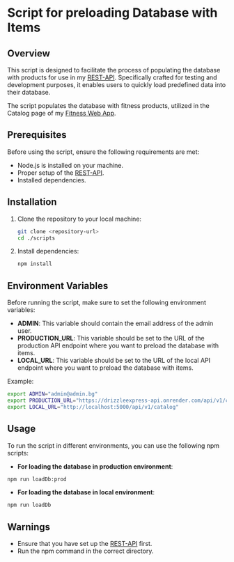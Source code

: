 # Script for preloading Database with Items

## Overview

This script is designed to facilitate the process of populating the database with products for use in my [REST-API](https://github.com/PetarIvanov01/DrizzleExpress-API/tree/main/api). Specifically crafted for testing and development purposes, it enables users to quickly load predefined data into their database.

The script populates the database with fitness products, utilized in the Catalog page of my [Fitness Web App](https://github.com/PetarIvanov01/Fitness-shop).

## Prerequisites

Before using the script, ensure the following requirements are met:

- Node.js is installed on your machine.
- Proper setup of the [REST-API](https://github.com/PetarIvanov01/DrizzleExpress-API/tree/main/api).
- Installed dependencies.

## Installation

1. Clone the repository to your local machine:

   ```bash
   git clone <repository-url>
   cd ./scripts

   ```

2. Install dependencies:

   ```bash
   npm install
   ```

## Environment Variables

Before running the script, make sure to set the following environment variables:

- **ADMIN**: This variable should contain the email address of the admin user.
- **PRODUCTION_URL**: This variable should be set to the URL of the production API endpoint where you want to preload the database with items.
- **LOCAL_URL**: This variable should be set to the URL of the local API endpoint where you want to preload the database with items.

Example:

```bash
export ADMIN="admin@admin.bg"
export PRODUCTION_URL="https://drizzleexpress-api.onrender.com/api/v1/catalog"
export LOCAL_URL="http://localhost:5000/api/v1/catalog"
```

## Usage

To run the script in different environments, you can use the following npm scripts:

- **For loading the database in production environment**:

```bash
npm run loadDb:prod
```

- **For loading the database in local environment**:

```bash
npm run loadDb
```

## Warnings

- Ensure that you have set up the [REST-API](https://github.com/PetarIvanov01/DrizzleExpress-API/tree/main/api) first.
- Run the npm command in the correct directory.
